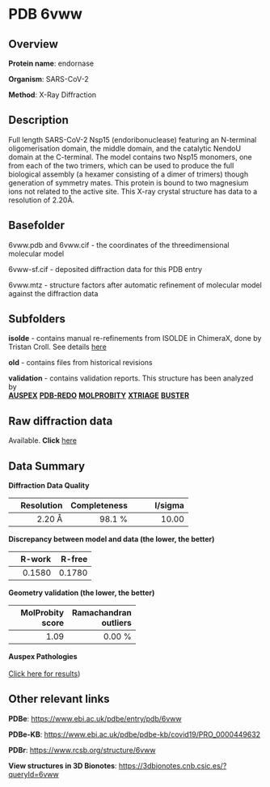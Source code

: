 # PDB 6vww

## Overview

**Protein name**: endornase

**Organism**: SARS-CoV-2

**Method**: X-Ray Diffraction

## Description

Full length SARS-CoV-2 Nsp15 (endoribonuclease) featuring an N-terminal oligomerisation domain, the middle domain, and the catalytic NendoU domain at the C-terminal. The model contains two Nsp15 monomers, one from each of the two trimers, which can be used to produce the full biological assembly (a hexamer consisting of a dimer of trimers) though generation of symmetry mates. This protein is bound to two magnesium ions not related to the active site. This X-ray crystal structure has data to a resolution of 2.20Å.

## Basefolder

6vww.pdb and 6vww.cif - the coordinates of the threedimensional molecular model

6vww-sf.cif - deposited diffraction data for this PDB entry

6vww.mtz - structure factors after automatic refinement of molecular model against the diffraction data

## Subfolders

**isolde** - contains manual re-refinements from ISOLDE in ChimeraX, done by Tristan Croll. See details [here](https://github.com/thorn-lab/coronavirus_structural_task_force/blob/master/pdb/endornase/SARS-CoV-2/6vww/isolde/directory_info.txt)

**old** - contains files from historical revisions

**validation** - contains validation reports. This structure has been analyzed by <br>[**AUSPEX**](https://github.com/thorn-lab/coronavirus_structural_task_force/tree/master/pdb/endornase/SARS-CoV-2/6vww/validation/auspex) [**PDB-REDO**](https://github.com/thorn-lab/coronavirus_structural_task_force/tree/master/pdb/endornase/SARS-CoV-2/6vww/validation/pdb-redo) [**MOLPROBITY**](https://github.com/thorn-lab/coronavirus_structural_task_force/tree/master/pdb/endornase/SARS-CoV-2/6vww/validation/molprobity) [**XTRIAGE**](https://github.com/thorn-lab/coronavirus_structural_task_force/blob/master/pdb/endornase/SARS-CoV-2/6vww/validation/Xtriage_output.log) [**BUSTER**](https://www.globalphasing.com/buster/wiki/index.cgi?Covid19Pdb6VWW) 



## Raw diffraction data

Available. **Click** [here](https://doi.org/10.18430/m36vww) 

## Data Summary
**Diffraction Data Quality**

|   | Resolution | Completeness| I/sigma |
|---|-------------:|----------------:|--------------:|
|   |2.20 Å|98.1  %|<img width=50/>10.00|

**Discrepancy between model and data (the lower, the better)**

|   | **R-work**| **R-free**   
|---|-------------:|----------------:|           
||  0.1580|  0.1780|

**Geometry validation (the lower, the better)**

|   |**MolProbity<br>score**| **Ramachandran<br>outliers** 
|---|-------------:|----------------:|
||  1.09|  0.00 %|

**Auspex Pathologies**<br> <br>[Click here for results](https://github.com/thorn-lab/coronavirus_structural_task_force/blob/master/pdb/endornase/SARS-CoV-2/6vww/validation/auspex/6vww_auspex_comments.txt))

 



## Other relevant links 
**PDBe**:  https://www.ebi.ac.uk/pdbe/entry/pdb/6vww

**PDBe-KB**: https://www.ebi.ac.uk/pdbe/pdbe-kb/covid19/PRO_0000449632 
 
**PDBr**: https://www.rcsb.org/structure/6vww 

**View structures in 3D Bionotes**: https://3dbionotes.cnb.csic.es/?queryId=6vww

